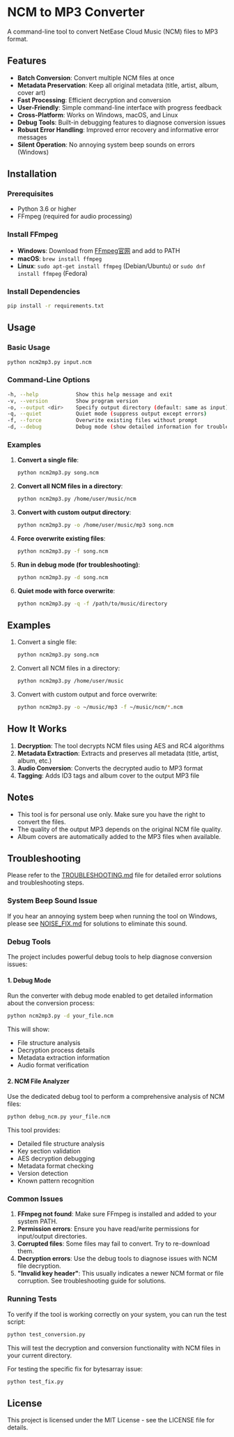 # NCM to MP3 Converter

A command-line tool to convert NetEase Cloud Music (NCM) files to MP3 format.

## Features

- **Batch Conversion**: Convert multiple NCM files at once
- **Metadata Preservation**: Keep all original metadata (title, artist, album, cover art)
- **Fast Processing**: Efficient decryption and conversion
- **User-Friendly**: Simple command-line interface with progress feedback
- **Cross-Platform**: Works on Windows, macOS, and Linux
- **Debug Tools**: Built-in debugging features to diagnose conversion issues
- **Robust Error Handling**: Improved error recovery and informative error messages
- **Silent Operation**: No annoying system beep sounds on errors (Windows)

## Installation

### Prerequisites

- Python 3.6 or higher
- FFmpeg (required for audio processing)

### Install FFmpeg

- **Windows**: Download from [FFmpeg官网](https://ffmpeg.org/download.html) and add to PATH
- **macOS**: `brew install ffmpeg`
- **Linux**: `sudo apt-get install ffmpeg` (Debian/Ubuntu) or `sudo dnf install ffmpeg` (Fedora)

### Install Dependencies

```bash
pip install -r requirements.txt
```

## Usage

### Basic Usage

```bash
python ncm2mp3.py input.ncm
```

### Command-Line Options

```bash
-h, --help            Show this help message and exit
-v, --version         Show program version
-o, --output <dir>    Specify output directory (default: same as input)
-q, --quiet           Quiet mode (suppress output except errors)
-f, --force           Overwrite existing files without prompt
-d, --debug           Debug mode (show detailed information for troubleshooting)
```

### Examples

1. **Convert a single file**:
   ```bash
   python ncm2mp3.py song.ncm
   ```

2. **Convert all NCM files in a directory**:
   ```bash
   python ncm2mp3.py /home/user/music/ncm
   ```

3. **Convert with custom output directory**:
   ```bash
   python ncm2mp3.py -o /home/user/music/mp3 song.ncm
   ```

4. **Force overwrite existing files**:
   ```bash
   python ncm2mp3.py -f song.ncm
   ```

5. **Run in debug mode (for troubleshooting)**:
   ```bash
   python ncm2mp3.py -d song.ncm
   ```

6. **Quiet mode with force overwrite**:
   ```bash
   python ncm2mp3.py -q -f /path/to/music/directory
   ```

## Examples

1. Convert a single file:
   ```bash
   python ncm2mp3.py song.ncm
   ```

2. Convert all NCM files in a directory:
   ```bash
   python ncm2mp3.py /home/user/music
   ```

3. Convert with custom output and force overwrite:
   ```bash
   python ncm2mp3.py -o ~/music/mp3 -f ~/music/ncm/*.ncm
   ```

## How It Works

1. **Decryption**: The tool decrypts NCM files using AES and RC4 algorithms
2. **Metadata Extraction**: Extracts and preserves all metadata (title, artist, album, etc.)
3. **Audio Conversion**: Converts the decrypted audio to MP3 format
4. **Tagging**: Adds ID3 tags and album cover to the output MP3 file

## Notes

- This tool is for personal use only. Make sure you have the right to convert the files.
- The quality of the output MP3 depends on the original NCM file quality.
- Album covers are automatically added to the MP3 files when available.

## Troubleshooting

Please refer to the [TROUBLESHOOTING.md](TROUBLESHOOTING.md) file for detailed error solutions and troubleshooting steps.

### System Beep Sound Issue

If you hear an annoying system beep when running the tool on Windows, please see [NOISE_FIX.md](NOISE_FIX.md) for solutions to eliminate this sound.

### Debug Tools

The project includes powerful debug tools to help diagnose conversion issues:

#### 1. Debug Mode
Run the converter with debug mode enabled to get detailed information about the conversion process:

```bash
python ncm2mp3.py -d your_file.ncm
```

This will show:
- File structure analysis
- Decryption process details
- Metadata extraction information
- Audio format verification

#### 2. NCM File Analyzer
Use the dedicated debug tool to perform a comprehensive analysis of NCM files:

```bash
python debug_ncm.py your_file.ncm
```

This tool provides:
- Detailed file structure analysis
- Key section validation
- AES decryption debugging
- Metadata format checking
- Version detection
- Known pattern recognition

### Common Issues

1. **FFmpeg not found**: Make sure FFmpeg is installed and added to your system PATH.
2. **Permission errors**: Ensure you have read/write permissions for input/output directories.
3. **Corrupted files**: Some files may fail to convert. Try to re-download them.
4. **Decryption errors**: Use the debug tools to diagnose issues with NCM file decryption.
5. **"Invalid key header"**: This usually indicates a newer NCM format or file corruption. See troubleshooting guide for solutions.

### Running Tests

To verify if the tool is working correctly on your system, you can run the test script:

```bash
python test_conversion.py
```

This will test the decryption and conversion functionality with NCM files in your current directory.

For testing the specific fix for bytesarray issue:

```bash
python test_fix.py
```

## License

This project is licensed under the MIT License - see the LICENSE file for details.
